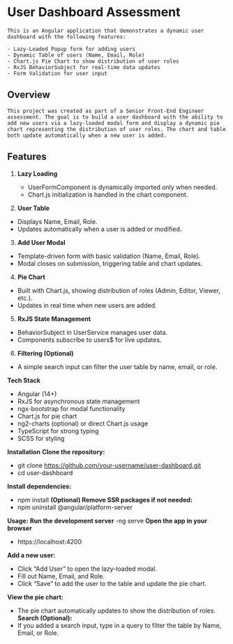 
# User Dashboard Assessment
    This is an Angular application that demonstrates a dynamic user dashboard with the following features:

    - Lazy-Loaded Popup form for adding users
    - Dynamic Table of users (Name, Email, Role)
    - Chart.js Pie Chart to show distribution of user roles
    - RxJS BehaviorSubject for real-time data updates
    - Form Validation for user input

## Overview
    This project was created as part of a Senior Front-End Engineer assessment. The goal is to build a user dashboard with the ability to add new users via a lazy-loaded modal form and display a dynamic pie chart representing the distribution of user roles. The chart and table both update automatically when a new user is added.

## Features
1. **Lazy Loading**
    - UserFormComponent is dynamically imported only when needed.
    - Chart.js initialization is handled in the chart component.

2. **User Table**
- Displays Name, Email, Role.
- Updates automatically when a user is added or modified.

3. **Add User Modal**
- Template-driven form with basic validation (Name, Email, Role).
- Modal closes on submission, triggering table and chart updates.

4. **Pie Chart**
- Built with Chart.js, showing distribution of roles (Admin, Editor, Viewer, etc.).
- Updates in real time when new users are added.

5. **RxJS State Management**
- BehaviorSubject in UserService manages user data.
- Components subscribe to users$ for live updates.

6. **Filtering (Optional)**
- A simple search input can filter the user table by name, email, or role.

**Tech Stack**
- Angular (14+)
- RxJS for asynchronous state management
- ngx-bootstrap for modal functionality
- Chart.js for pie chart
- ng2-charts (optional) or direct Chart.js usage
- TypeScript for strong typing
- SCSS for styling

**Installation**
**Clone the repository:**

- git clone https://github.com/your-username/user-dashboard.git
- cd user-dashboard

**Install dependencies:**
- npm install
**(Optional) Remove SSR packages if not needed:**
- npm uninstall @angular/platform-server

**Usage:**
**Run the development server**
-ng serve
**Open the app in your browser**
- https://localhost:4200

**Add a new user:**
- Click “Add User” to open the lazy-loaded modal.
- Fill out Name, Email, and Role.
- Click “Save” to add the user to the table and update the pie chart.

**View the pie chart:**
- The pie chart automatically updates to show the distribution of roles.
**Search (Optional):**
- If you added a search input, type in a query to filter the table by Name, Email, or Role.
